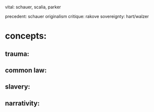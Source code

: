 vital: schauer, scalia, parker

precedent: schauer 
originalism critique: rakove
sovereignty: hart/walzer

# concepts:
## trauma:

## common law:

## slavery: 

## narrativity: 